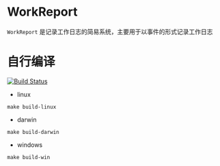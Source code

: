 # WorkReport
 `WorkReport` 是记录工作日志的简易系统，主要用于以事件的形式记录工作日志
 
# 自行编译
[![Build Status](https://travis-ci.com/YouCD/WorkReport.svg?branch=master)](https://travis-ci.com/YouCD/WorkReport)
* linux

```shell
make build-linux
```
* darwin
```shell
make build-darwin
```

* windows
```shell
make build-win
```
